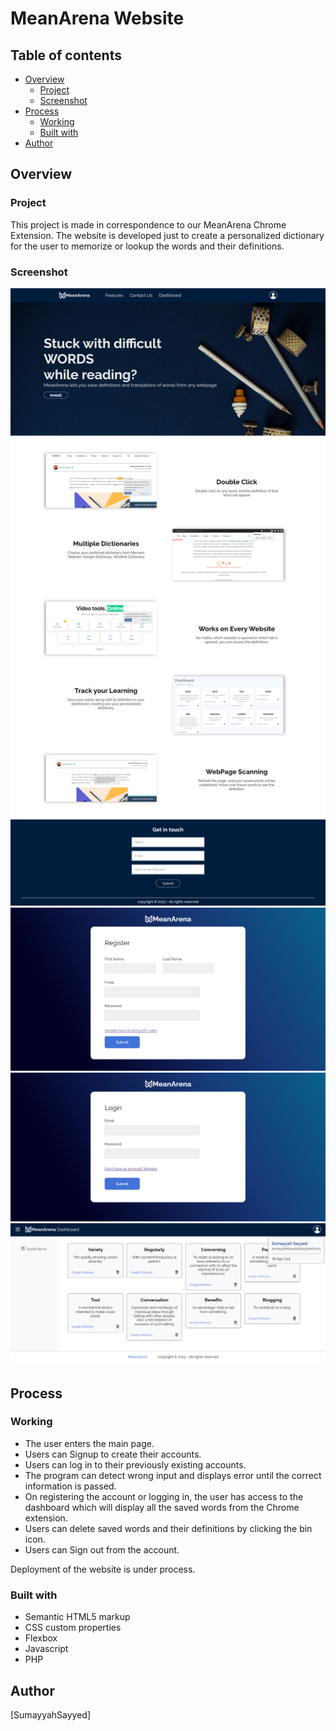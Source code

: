 # MeanArena Website

## Table of contents

- [Overview](#overview)
  - [Project](#project)
  - [Screenshot](#screenshot)
- [Process](#process)
  - [Working](#working)
  - [Built with](#built-with)
- [Author](#author)

## Overview

### Project

This project is made in correspondence to our MeanArena Chrome Extension. The website is developed just to create a personalized dictionary for the user to memorize or lookup the words and their definitions.

### Screenshot

![](My-Design/frontpage.png)
![](My-Design/Register.png)
![](My-Design/Login.png)
![](My-Design/Dashboard.png)

## Process

### Working

-	The user enters the main page.
-	Users can Signup to create their accounts.
-	Users can log in to their previously existing accounts.
-	The program can detect wrong input and displays error until the correct information is passed.
-	On registering the account or logging in, the user has access to the dashboard which will display all the saved words from the Chrome extension.
-	Users can delete saved words and their definitions by clicking the bin icon.
-	Users can Sign out from the account.

Deployment of the website is under process. 

### Built with

- Semantic HTML5 markup
- CSS custom properties
- Flexbox
- Javascript
- PHP

## Author

[SumayyahSayyed]
